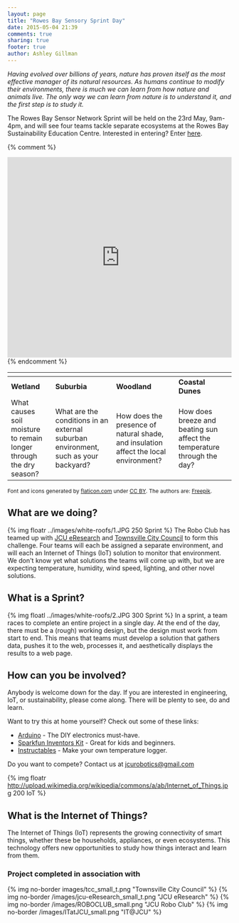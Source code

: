 ```yaml
---
layout: page
title: "Rowes Bay Sensory Sprint Day"
date: 2015-05-04 21:39
comments: true
sharing: true
footer: true
author: Ashley Gillman
---
```


*Having evolved over billions of years, nature has proven itself as the most effective manager of its natural resources.
As humans continue to modify their environments, there is much we can learn from how nature and animals live.
The only way we can learn from nature is to understand it, and the first step is to study it.*

The Rowes Bay Sensor Network Sprint will be held on the 23rd May, 9am-4pm, and will see four teams tackle separate ecosystems at the Rowes Bay Sustainability Education Centre.
Interested in entering?
Enter [here](https://www.eventbrite.com.au/e/rowes-bay-sensory-sprint-day-tickets-16871309541).

{% comment %}
<iframe width=100% height="450" frameborder="0" style="border:0" src="https://www.google.com/maps/embed/v1/view?zoom=18&center=-19.2342%2C146.7841&maptype=satellite&key=AIzaSyDl9VoQCdZ2aaTXzpASLtk355CCh7dAeoQ"></iframe>
{% endcomment %}

<img src="http://maps.googleapis.com/maps/api/staticmap?zoom=18&center=-19.2345%2C146.7841&maptype=satellite&markers=icon:{{ site.url }}/images/beach12.png%7Cshadow:true%7C-19.2343%2C146.78406&markers=icon:{{ site.url }}/images/tree164.png%7Cshadow:true%7C-19.2349%2C146.78345&markers=icon:{{ site.url }}/images/grass.png%7Cshadow:true%7C-19.2352%2C146.7833&markers=icon:{{ site.url }}/images/sea1.png%7Cshadow:true%7C-19.23455%2C146.7845&size=640x320&scale=2" alt="">

| <i class="flaticon-grass"></i> | <i class="flaticon-beach12"></i> | <i class="flaticon-tree164"></i> | <i class="flaticon-sea1"></i> |
|-|-|-|-|
| **Wetland** | **Suburbia** | **Woodland** | **Coastal Dunes** |
| What causes soil moisture to remain longer through the dry season? | What are the conditions in an external suburban environment, such as your backyard? | How does the presence of natural shade, and insulation affect the local environment? | How does breeze and beating sun affect the temperature through the day? |

<p style="font-size: 12px">
 Font and icons generated by <a href="http://www.flaticon.com">flaticon.com</a>
 under <a href="http://creativecommons.org/licenses/by/3.0/">CC BY</a>. The authors are: <a href="http://www.freepik.com">Freepik</a>.
</p>

## What are we doing?
{% img floatr ../images/white-roofs/1.JPG 250 Sprint %}
The Robo Club has teamed up with [JCU eResearch](https://eresearch.jcu.edu.au) and [Townsville City Council](http://www.townsville.qld.gov.au/) to form this challenge.
Four teams will each be assigned a separate environment, and will each an Internet of Things (IoT) solution to monitor that environment.
We don't know yet what solutions the teams will come up with, but we are expecting temperature, humidity, wind speed, lighting, and other novel solutions.

## What is a Sprint?
{% img floatl ../images/white-roofs/2.JPG 300 Sprint %}
In a sprint, a team races to complete an entire project in a single day. At the end of the day, there must be a (rough) working design, but the design must work from start to end.
This means that teams must develop a solution that gathers data, pushes it to the web, processes it, and aesthetically displays the results to a web page.

## How can you be involved?
Anybody is welcome down for the day.
If you are interested in engineering, IoT, or sustainability, please come along.
There will be plenty to see, do and learn.

Want to try this at home yourself? Check out some of these links:

* [Arduino](http://arduino.cc) - The DIY electronics must-have.
* [Sparkfun Inventors Kit](https://www.sparkfun.com/products/12001) - Great for kids and beginners.
* [Instructables](http://www.instructables.com/id/ESP8266-Wifi-Temperature-Logger/?ALLSTEPS) - Make your own temperature logger.

Do you want to compete? Contact us at jcurobotics@gmail.com

{% img floatr http://upload.wikimedia.org/wikipedia/commons/a/ab/Internet_of_Things.jpg 200 IoT %}
## What is the Internet of Things?
The Internet of Things (IoT) represents the growing connectivity of smart things, whether these be households, appliances, or even ecosystems. This technology offers new opportunities to study how things interact and learn from them.

### Project completed in association with
<p class="imgspan" style="height:120px">
{% img no-border images/tcc_small_t.png "Townsville City Council" %}
{% img no-border /images/jcu-eResearch_small_t.png "JCU eResearch" %}
{% img no-border /images/ROBOCLUB_small.png "JCU Robo Club" %}
{% img no-border /images/ITatJCU_small.png "IT@JCU" %}
</p>
